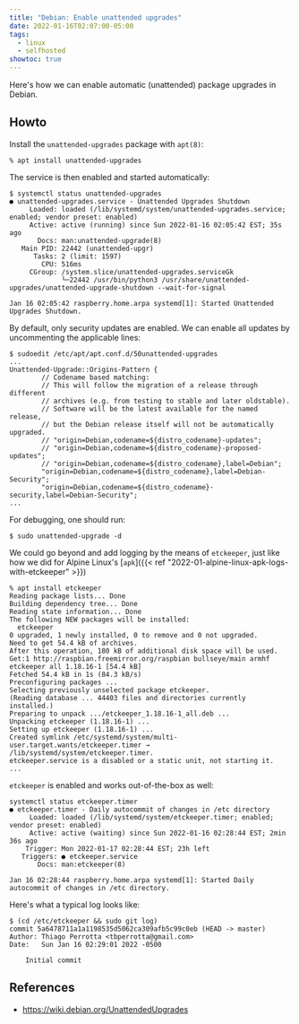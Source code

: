```yaml
---
title: "Debian: Enable unattended upgrades"
date: 2022-01-16T02:07:00-05:00
tags:
  - linux
  - selfhosted
showtoc: true
---
```


Here's how we can enable automatic (unattended) package upgrades in Debian.

<!--more-->

## Howto

Install the `unattended-upgrades` package with `apt(8)`:

```shell
% apt install unattended-upgrades
```

The service is then enabled and started automatically:

```shell
$ systemctl status unattended-upgrades
● unattended-upgrades.service - Unattended Upgrades Shutdown
     Loaded: loaded (/lib/systemd/system/unattended-upgrades.service; enabled; vendor preset: enabled)
     Active: active (running) since Sun 2022-01-16 02:05:42 EST; 35s ago
       Docs: man:unattended-upgrade(8)
   Main PID: 22442 (unattended-upgr)
      Tasks: 2 (limit: 1597)
        CPU: 516ms
     CGroup: /system.slice/unattended-upgrades.serviceGk
             └─22442 /usr/bin/python3 /usr/share/unattended-upgrades/unattended-upgrade-shutdown --wait-for-signal

Jan 16 02:05:42 raspberry.home.arpa systemd[1]: Started Unattended Upgrades Shutdown.
```

By default, only security updates are enabled. We can enable all updates by uncommenting the applicable lines:

```shell
$ sudoedit /etc/apt/apt.conf.d/50unattended-upgrades
...
Unattended-Upgrade::Origins-Pattern {
        // Codename based matching:
        // This will follow the migration of a release through different
        // archives (e.g. from testing to stable and later oldstable).
        // Software will be the latest available for the named release,
        // but the Debian release itself will not be automatically upgraded.
        // "origin=Debian,codename=${distro_codename}-updates";
        // "origin=Debian,codename=${distro_codename}-proposed-updates";
        // "origin=Debian,codename=${distro_codename},label=Debian";
        "origin=Debian,codename=${distro_codename},label=Debian-Security";
        "origin=Debian,codename=${distro_codename}-security,label=Debian-Security";
...
```

For debugging, one should run:

```shell
$ sudo unattended-upgrade -d
```

We could go beyond and add logging by the means of `etckeeper`, just like how we did for Alpine Linux's [`apk`]({{< ref "2022-01-alpine-linux-apk-logs-with-etckeeper" >}}) 

```shell
% apt install etckeeper
Reading package lists... Done
Building dependency tree... Done
Reading state information... Done
The following NEW packages will be installed:
  etckeeper
0 upgraded, 1 newly installed, 0 to remove and 0 not upgraded.
Need to get 54.4 kB of archives.
After this operation, 180 kB of additional disk space will be used.
Get:1 http://raspbian.freemirror.org/raspbian bullseye/main armhf etckeeper all 1.18.16-1 [54.4 kB]
Fetched 54.4 kB in 1s (84.3 kB/s)
Preconfiguring packages ...
Selecting previously unselected package etckeeper.
(Reading database ... 44403 files and directories currently installed.)
Preparing to unpack .../etckeeper_1.18.16-1_all.deb ...
Unpacking etckeeper (1.18.16-1) ...
Setting up etckeeper (1.18.16-1) ...
Created symlink /etc/systemd/system/multi-user.target.wants/etckeeper.timer → /lib/systemd/system/etckeeper.timer.
etckeeper.service is a disabled or a static unit, not starting it.
...
```

`etckeeper` is enabled and works out-of-the-box as well:

```
systemctl status etckeeper.timer
● etckeeper.timer - Daily autocommit of changes in /etc directory
     Loaded: loaded (/lib/systemd/system/etckeeper.timer; enabled; vendor preset: enabled)
     Active: active (waiting) since Sun 2022-01-16 02:28:44 EST; 2min 36s ago
    Trigger: Mon 2022-01-17 02:28:44 EST; 23h left
   Triggers: ● etckeeper.service
       Docs: man:etckeeper(8)

Jan 16 02:28:44 raspberry.home.arpa systemd[1]: Started Daily autocommit of changes in /etc directory.
```

Here's what a typical log looks like:

```shell
$ (cd /etc/etckeeper && sudo git log)
commit 5a6478711a1a1198535d5062ca309afb5c99c0eb (HEAD -> master)
Author: Thiago Perrotta <tbperrotta@gmail.com>
Date:   Sun Jan 16 02:29:01 2022 -0500

    Initial commit
```

## References

- https://wiki.debian.org/UnattendedUpgrades
